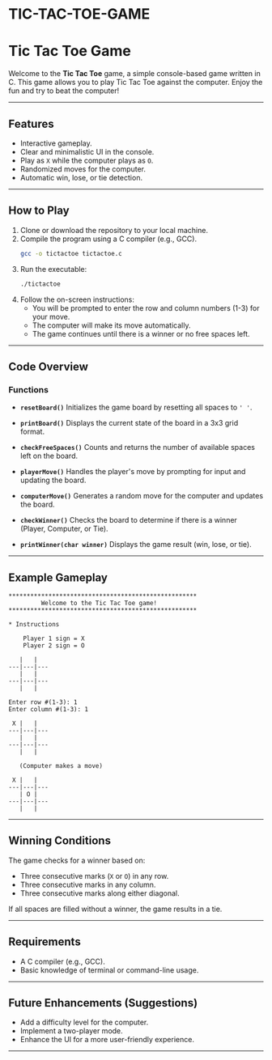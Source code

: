 # TIC-TAC-TOE-GAME
# Tic Tac Toe Game

Welcome to the **Tic Tac Toe** game, a simple console-based game written in C. This game allows you to play Tic Tac Toe against the computer. Enjoy the fun and try to beat the computer!

---

## Features
- Interactive gameplay.
- Clear and minimalistic UI in the console.
- Play as `X` while the computer plays as `O`.
- Randomized moves for the computer.
- Automatic win, lose, or tie detection.

---

## How to Play

1. Clone or download the repository to your local machine.
2. Compile the program using a C compiler (e.g., GCC).
   ```bash
   gcc -o tictactoe tictactoe.c
   ```
3. Run the executable:
   ```bash
   ./tictactoe
   ```
4. Follow the on-screen instructions:
   - You will be prompted to enter the row and column numbers (1-3) for your move.
   - The computer will make its move automatically.
   - The game continues until there is a winner or no free spaces left.

---

## Code Overview

### Functions

- **`resetBoard()`**
  Initializes the game board by resetting all spaces to `' '`.

- **`printBoard()`**
  Displays the current state of the board in a 3x3 grid format.

- **`checkFreeSpaces()`**
  Counts and returns the number of available spaces left on the board.

- **`playerMove()`**
  Handles the player's move by prompting for input and updating the board.

- **`computerMove()`**
  Generates a random move for the computer and updates the board.

- **`checkWinner()`**
  Checks the board to determine if there is a winner (Player, Computer, or Tie).

- **`printWinner(char winner)`**
  Displays the game result (win, lose, or tie).

---

## Example Gameplay

```
****************************************************
         Welcome to the Tic Tac Toe game!           
****************************************************

* Instructions

	Player 1 sign = X
	Player 2 sign = O

   |   |   
---|---|---
   |   |   
---|---|---
   |   |   

Enter row #(1-3): 1
Enter column #(1-3): 1

 X |   |   
---|---|---
   |   |   
---|---|---
   |   |   

   (Computer makes a move)

 X |   |   
---|---|---
   | O |   
---|---|---
   |   |   
```

---

## Winning Conditions
The game checks for a winner based on:
- Three consecutive marks (`X` or `O`) in any row.
- Three consecutive marks in any column.
- Three consecutive marks along either diagonal.

If all spaces are filled without a winner, the game results in a tie.

---

## Requirements
- A C compiler (e.g., GCC).
- Basic knowledge of terminal or command-line usage.

---

## Future Enhancements (Suggestions)
- Add a difficulty level for the computer.
- Implement a two-player mode.
- Enhance the UI for a more user-friendly experience.

---
